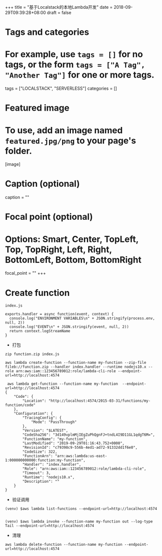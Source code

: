 +++
title = "基于Localstack的本地Lambda开发"
date = 2018-09-29T09:39:28+08:00
draft = false

# Tags and categories
# For example, use `tags = []` for no tags, or the form `tags = ["A Tag", "Another Tag"]` for one or more tags.
tags = ["LOCALSTACK", "SERVERLESS"]
categories = []

# Featured image
# To use, add an image named `featured.jpg/png` to your page's folder. 
[image]
  # Caption (optional)
  caption = ""

  # Focal point (optional)
  # Options: Smart, Center, TopLeft, Top, TopRight, Left, Right, BottomLeft, Bottom, BottomRight
  focal_point = ""
+++


# Create function

`index.js`

```
exports.handler = async function(event, context) {
  console.log("ENVIRONMENT VARIABLES\n" + JSON.stringify(process.env, null, 2))
  console.log("EVENT\n" + JSON.stringify(event, null, 2))
  return context.logStreamName
}
```

- 打包

```
zip function.zip index.js
```

```
aws lambda create-function --function-name my-function --zip-file fileb://function.zip --handler index.handler --runtime nodejs10.x --role arn:aws:iam::123456789012:role/lambda-cli-role --endpoint-url=http://localhost:4574
```


```
 aws lambda get-function --function-name my-function  --endpoint-url=http://localhost:4574
{
    "Code": {
        "Location": "http://localhost:4574/2015-03-31/functions/my-function/code"
    },
    "Configuration": {
        "TracingConfig": {
            "Mode": "PassThrough"
        },
        "Version": "$LATEST",
        "CodeSha256": "3d149vplmMjIEgZuPhQgnFJ+tndL4I9D11GL1qdgT6M=",
        "FunctionName": "my-function",
        "LastModified": "2019-09-29T01:16:43.752+0000",
        "RevisionId": "c79398c9-556b-4ed1-ad72-91332dd1f6e0",
        "CodeSize": 322,
        "FunctionArn": "arn:aws:lambda:us-east-1:000000000000:function:my-function",
        "Handler": "index.handler",
        "Role": "arn:aws:iam::123456789012:role/lambda-cli-role",
        "Timeout": 3,
        "Runtime": "nodejs10.x",
        "Description": ""
    }
}

```

- 验证调用

```
(venv) $aws lambda list-functions --endpoint-url=http://localhost:4574


(venv) $aws lambda invoke --function-name my-function out --log-type Tail --endpoint-url=http://localhost:4574
```


- 清理

```
aws lambda delete-function --function-name my-function --endpoint-url=http://localhost:4574
```